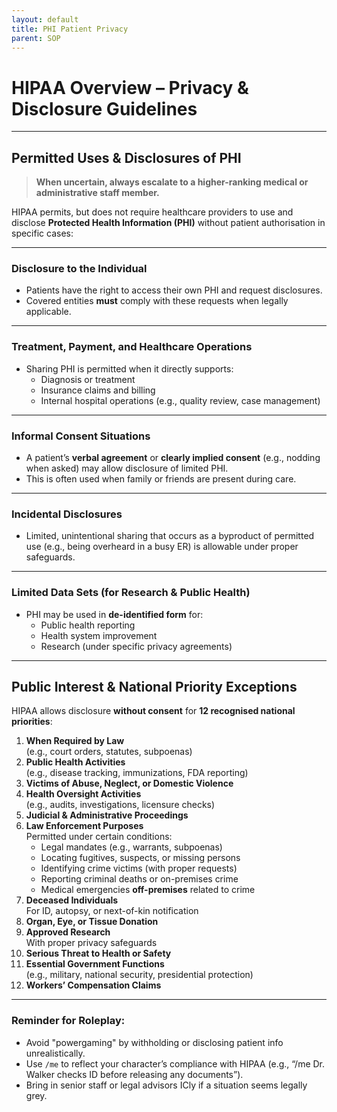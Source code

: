 ```yaml
---
layout: default
title: PHI Patient Privacy
parent: SOP
---
```


# HIPAA Overview – Privacy & Disclosure Guidelines

---

## Permitted Uses & Disclosures of PHI

> **When uncertain, always escalate to a higher-ranking medical or administrative staff member.**

HIPAA permits, but does not require healthcare providers to use and disclose **Protected Health Information (PHI)** without patient authorisation in specific cases:

---

### Disclosure to the Individual
- Patients have the right to access their own PHI and request disclosures.
- Covered entities **must** comply with these requests when legally applicable.

---

### Treatment, Payment, and Healthcare Operations
- Sharing PHI is permitted when it directly supports:
  - Diagnosis or treatment
  - Insurance claims and billing
  - Internal hospital operations (e.g., quality review, case management)

---

### Informal Consent Situations
- A patient’s **verbal agreement** or **clearly implied consent** (e.g., nodding when asked) may allow disclosure of limited PHI.
- This is often used when family or friends are present during care.

---

### Incidental Disclosures
- Limited, unintentional sharing that occurs as a byproduct of permitted use (e.g., being overheard in a busy ER) is allowable under proper safeguards.

---

### Limited Data Sets (for Research & Public Health)
- PHI may be used in **de-identified form** for:
  - Public health reporting
  - Health system improvement
  - Research (under specific privacy agreements)

---

## Public Interest & National Priority Exceptions

HIPAA allows disclosure **without consent** for **12 recognised national priorities**:

1. **When Required by Law**  
   (e.g., court orders, statutes, subpoenas)
2. **Public Health Activities**  
   (e.g., disease tracking, immunizations, FDA reporting)
3. **Victims of Abuse, Neglect, or Domestic Violence**
4. **Health Oversight Activities**  
   (e.g., audits, investigations, licensure checks)
5. **Judicial & Administrative Proceedings**
6. **Law Enforcement Purposes**  
   Permitted under certain conditions:
   - Legal mandates (e.g., warrants, subpoenas)
   - Locating fugitives, suspects, or missing persons
   - Identifying crime victims (with proper requests)
   - Reporting criminal deaths or on-premises crime
   - Medical emergencies **off-premises** related to crime
7. **Deceased Individuals**  
   For ID, autopsy, or next-of-kin notification
8. **Organ, Eye, or Tissue Donation**
9. **Approved Research**  
   With proper privacy safeguards
10. **Serious Threat to Health or Safety**
11. **Essential Government Functions**  
    (e.g., military, national security, presidential protection)
12. **Workers’ Compensation Claims**

---

### Reminder for Roleplay:
- Avoid "powergaming" by withholding or disclosing patient info unrealistically.
- Use `/me` to reflect your character’s compliance with HIPAA (e.g., “/me Dr. Walker checks ID before releasing any documents”).
- Bring in senior staff or legal advisors ICly if a situation seems legally grey.